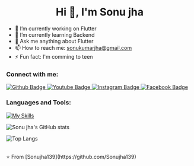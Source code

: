  <h1 align="center">Hi 👋, I'm Sonu jha</h1>

- 🔭 I’m currently working on Flutter
- 🌱 I’m currently learning Backend
- 💬 Ask me anything about Flutter 
- 📫 How to reach me: sonukumarjha@gmail.com
- ⚡ Fun fact: I'm comming to teen
  
### Connect with me:
<div id="badges">
  <a href="https://github.com/Sonujha139">
    <img src="https://img.shields.io/badge/Github-white?style=for-the-badge&logo=Github&logoColor=black" alt="Github Badge"/>
  </a>
  <a href="https://www.youtube.com/channel/UC4C21qYaHlI21aXlrJik7uA">
    <img src="https://img.shields.io/badge/YouTube-red?style=for-the-badge&logo=youtube&logoColor=white" alt="Youtube Badge"/>
  </a>
   <a href="https://www.instagram.com/i_am_sonujha">
    <img src="https://img.shields.io/badge/Instagram-purple?style=for-the-badge&logo=instagram&logoColor=white" alt="Instagram Badge"/>
  </a>
   <a href="https://www.facebook.com/profile.php?id=100004400567057">
    <img src="https://img.shields.io/badge/Facebook-blue?style=for-the-badge&logo=facebook&logoColor=white" alt="Facebook Badge"/>
  </a>
</div>

### Languages and Tools:
[![My Skills](https://skillicons.dev/icons?i=flutter,dart,firebase,github,git,postman,figma)](https://skillicons.dev)

![Sonu jha's GitHub stats](https://github-readme-stats.vercel.app/api?username=Sonujha139&show_icons=true&theme=dark)

![Top Langs](https://github-readme-stats.vercel.app/api/top-langs/?username=Sonujha139&theme=dark)


<br>
⭐️ From [Sonujha139](https://github.com/Sonujha139)
